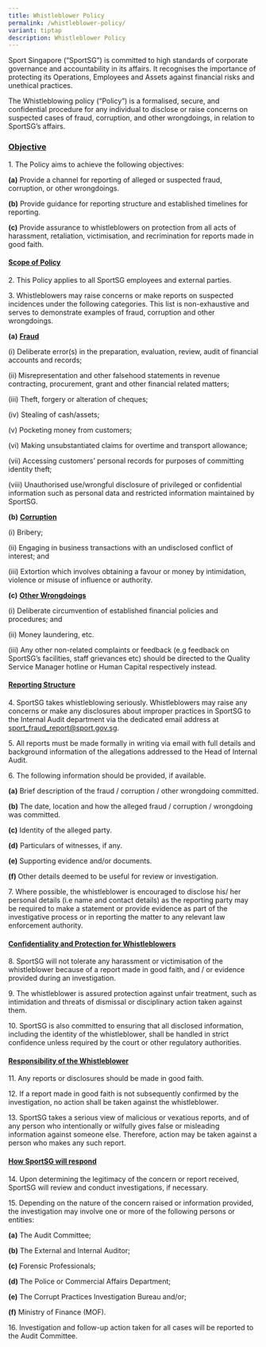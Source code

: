 ```yaml
---
title: Whistleblower Policy
permalink: /whistleblower-policy/
variant: tiptap
description: Whistleblower Policy
---
```

<p>Sport Singapore (“SportSG”) is committed to high standards of corporate
governance and accountability in its affairs. It recognises the importance
of protecting its Operations, Employees and Assets against financial risks
and unethical practices.</p>
<p>The Whistleblowing policy (“Policy”) is a formalised, secure, and confidential
procedure for any individual to disclose or raise concerns on suspected
cases of fraud, corruption, and other wrongdoings, in relation to SportSG’s
affairs.</p>
<h3><strong><u>Objective</u></strong></h3>
<p>1. The Policy aims to achieve the following objectives:</p>
<p><strong>(a)</strong> Provide a channel for reporting of alleged or suspected
fraud, corruption, or other wrongdoings.</p>
<p><strong>(b)</strong> Provide guidance for reporting structure and established
timelines for reporting.</p>
<p><strong>(c)</strong> Provide assurance to whistleblowers on protection
from all acts of harassment, retaliation, victimisation, and recrimination
for reports made in good faith.</p>
<h4><strong><u>Scope of Policy</u></strong></h4>
<p>2. This Policy applies to all SportSG employees and external parties.</p>
<p>3. Whistleblowers may raise concerns or make reports on suspected incidences
under the following categories. This list is non-exhaustive and serves
to demonstrate examples of fraud, corruption and other wrongdoings.</p>
<p><strong>(a)</strong>  <strong><u>Fraud</u></strong>
</p>
<p>(i) Deliberate error(s) in the preparation, evaluation, review, audit
of financial accounts and records;</p>
<p>(ii)<strong> </strong>Misrepresentation and other falsehood statements
in revenue contracting, procurement, grant and other financial related
matters;</p>
<p>(iii) Theft, forgery or alteration of cheques;</p>
<p>(iv) Stealing of cash/assets;</p>
<p>(v) Pocketing money from customers;</p>
<p>(vi) Making unsubstantiated claims for overtime and transport allowance;</p>
<p>(vii) Accessing customers’ personal records for purposes of committing
identity theft;</p>
<p>(viii) Unauthorised use/wrongful disclosure of privileged or confidential
information such as personal data and restricted information maintained
by SportSG.</p>
<p><strong>(b)</strong>  <strong><u>Corruption</u></strong>
</p>
<p>(i) Bribery;</p>
<p>(ii) Engaging in business transactions with an undisclosed conflict of
interest; and</p>
<p>(iii) Extortion which involves obtaining a favour or money by intimidation,
violence or misuse of influence or authority.</p>
<p><strong>(c)</strong>  <strong><u>Other Wrongdoings</u></strong>
</p>
<p>(i) Deliberate circumvention of established financial policies and procedures;
and</p>
<p>(ii) Money laundering, etc.</p>
<p>(iii) Any other non-related complaints or feedback (e.g feedback on SportSG’s
facilities, staff grievances etc) should be directed to the Quality Service
Manager hotline or Human Capital respectively instead.</p>
<h4><strong><u>Reporting Structure</u></strong></h4>
<p>4. SportSG takes whistleblowing seriously. Whistleblowers may raise any
concerns or make any disclosures about improper practices in SportSG to
the Internal Audit department via the dedicated email address at <a href="mailto:sport_fraud_report@sport.gov.sg" rel="noopener noreferrer nofollow" target="_blank">sport_fraud_report@sport.gov.sg</a>.</p>
<p>5. All reports must be made formally in writing via email with full details
and background information of the allegations addressed to the Head of
Internal Audit.</p>
<p>6. The following information should be provided, if available.</p>
<p><strong>(a)</strong> Brief description of the fraud / corruption / other
wrongdoing committed.</p>
<p><strong>(b)</strong> The date, location and how the alleged fraud / corruption
/ wrongdoing was committed.</p>
<p><strong>(c)</strong> Identity of the alleged party.</p>
<p><strong>(d)</strong> Particulars of witnesses, if any.</p>
<p><strong>(e)</strong> Supporting evidence and/or documents.</p>
<p><strong>(f) </strong>Other details deemed to be useful for review or investigation.</p>
<p>7. Where possible, the whistleblower is encouraged to disclose his/ her
personal details (i.e name and contact details) as the reporting party
may be required to make a statement or provide evidence as part of the
investigative process or in reporting the matter to any relevant law enforcement
authority.</p>
<h4><strong><u>Confidentiality and Protection for Whistleblowers</u></strong></h4>
<p>8. SportSG will not tolerate any harassment or victimisation of the whistleblower
because of a report made in good faith, and / or evidence provided during
an investigation.</p>
<p>9. The whistleblower is assured protection against unfair treatment, such
as intimidation and threats of dismissal or disciplinary action taken against
them.</p>
<p>10. SportSG is also committed to ensuring that all disclosed information,
including the identity of the whistleblower, shall be handled in strict
confidence unless required by the court or other regulatory authorities.</p>
<h4><strong><u>Responsibility of the Whistleblower</u></strong></h4>
<p>11. Any reports or disclosures should be made in good faith.</p>
<p>12. If a report made in good faith is not subsequently confirmed by the
investigation, no action shall be taken against the whistleblower.</p>
<p>13. SportSG takes a serious view of malicious or vexatious reports, and
of any person who intentionally or wilfully gives false or misleading information
against someone else. Therefore, action may be taken against a person who
makes any such report.</p>
<h4><strong><u>How SportSG will respond</u></strong></h4>
<p>14. Upon determining the legitimacy of the concern or report received,
SportSG will review and conduct investigations, if necessary.</p>
<p>15. Depending on the nature of the concern raised or information provided,
the investigation may involve one or more of the following persons or entities:</p>
<p><strong>(a)</strong> The Audit Committee;</p>
<p><strong>(b)</strong> The External and Internal Auditor;</p>
<p><strong>(c)</strong> Forensic Professionals;</p>
<p><strong>(d)</strong> The Police or Commercial Affairs Department;</p>
<p><strong>(e)</strong> The Corrupt Practices Investigation Bureau and/or;</p>
<p><strong>(f)</strong> Ministry of Finance (MOF).</p>
<p>16. Investigation and follow-up action taken for all cases will be reported
to the Audit Committee.</p>
<p></p>